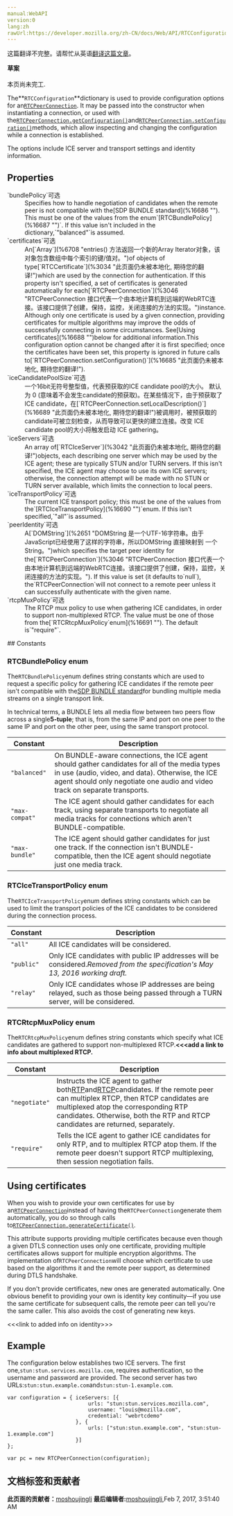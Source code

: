 ```yaml
---
manual:WebAPI
version:0
lang:zh
rawUrl:https://developer.mozilla.org/zh-CN/docs/Web/API/RTCConfiguration
---
```




这篇翻译不完整。请帮忙从英语[翻译这篇文章](%16683 "")。






**草案**<br></br>本页尚未完工.




The**`RTCConfiguration`**dictionary is used to provide configuration options for an[`RTCPeerConnection`](%3046 "RTCPeerConnection 接口代表一个由本地计算机到远端的WebRTC连接。该接口提供了创建，保持，监控，关闭连接的方法的实现。"). It may be passed into the constructor when instantiating a connection, or used with the[`RTCPeerConnection.getConfiguration()`](%16684 "此页面仍未被本地化, 期待您的翻译!")and[`RTCPeerConnection.setConfiguration()`](%16685 "此页面仍未被本地化, 期待您的翻译!")methods, which allow inspecting and changing the configuration while a connection is established.



The options include ICE server and transport settings and identity information.


## Properties<a name="Properties"></a>
<dl><dt>`bundlePolicy`可选</dt><dd>Specifies how to handle negotiation of candidates when the remote peer is not compatible with the[SDP BUNDLE standard](%16686 ""). This must be one of the values from the enum`[RTCBundlePolicy](%16687 "")`. If this value isn&#39;t included in the dictionary,`"balanced"`is assumed.</dd><dt>`certificates`可选</dt><dd>An[`Array`](%6708 "entries() 方法返回一个新的Array Iterator对象，该对象包含数组中每个索引的键/值对。")of objects of type[`RTCCertificate`](%3034 "此页面仍未被本地化, 期待您的翻译!")which are used by the connection for authentication. If this property isn&#39;t specified, a set of certificates is generated automatically for each[`RTCPeerConnection`](%3046 "RTCPeerConnection 接口代表一个由本地计算机到远端的WebRTC连接。该接口提供了创建，保持，监控，关闭连接的方法的实现。")instance. Although only one certificate is used by a given connection, providing certificates for multiple algorithms may improve the odds of successfully connecting in some circumstances. See[Using certificates](%16688 "")below for additional information.This configuration option cannot be changed after it is first specified; once the certificates have been set, this property is ignored in future calls to[`RTCPeerConnection.setConfiguration()`](%16685 "此页面仍未被本地化, 期待您的翻译!").
</dd><dt>`iceCandidatePoolSize`可选</dt><dd>一个16bit无符号整型值，代表预获取的ICE candidate pool的大小。 默认为 0 (意味着不会发生candidate的预获取)。在某些情况下，由于预获取了ICE candidate，在[`RTCPeerConnection.setLocalDescription()`](%16689 "此页面仍未被本地化, 期待您的翻译!")被调用时，被预获取的candidate可被立刻检查，从而导致可以更快的建立连接。改变 ICE candidate pool的大小将触发启动 ICE gathering。
</dd><dt>`iceServers`可选</dt><dd>An array of[`RTCIceServer`](%3042 "此页面仍未被本地化, 期待您的翻译!")objects, each describing one server which may be used by the ICE agent; these are typically STUN and/or TURN servers. If this isn&#39;t specified, the ICE agent may choose to use its own ICE servers; otherwise, the connection attempt will be made with no STUN or TURN server available, which limits the connection to local peers.</dd><dt>`iceTransportPolicy`可选</dt><dd>The current ICE transport policy; this must be one of the values from the`[RTCIceTransportPolicy](%16690 "")`enum. If this isn&#39;t specified,`"all"`is assumed.</dd><dt>`peerIdentity`可选</dt><dd>A[`DOMString`](%2651 "DOMString 是一个UTF-16字符串。由于JavaScript已经使用了这样的字符串，所以DOMString 直接映射到 一个String。")which specifies the target peer identity for the[`RTCPeerConnection`](%3046 "RTCPeerConnection 接口代表一个由本地计算机到远端的WebRTC连接。该接口提供了创建，保持，监控，关闭连接的方法的实现。"). If this value is set (it defaults to`null`), the`RTCPeerConnection`will not connect to a remote peer unless it can successfully authenticate with the given name.</dd><dt>`rtcpMuxPolicy`可选</dt><dd>The RTCP mux policy to use when gathering ICE candidates, in order to support non-multiplexed RTCP. The value must be one of those from the[`RTCRtcpMuxPolicy`enum](%16691 ""). The default is`"require"`.</dd></dl>
## Constants<a name="Constants"></a>

### RTCBundlePolicy enum<a name="RTCBundlePolicy_enum"></a>


The`RTCBundlePolicy`enum defines string constants which are used to request a specific policy for gathering ICE candidates if the remote peer isn&#39;t compatible with the[SDP BUNDLE standard](%16686 "")for bundling multiple media streams on a single transport link.



In technical terms, a BUNDLE lets all media flow between two peers flow across a single**5-tuple**; that is, from the same IP and port on one peer to the same IP and port on the other peer, using the same transport protocol.


Constant | Description 
 ---  |  ---  | 
`"balanced"` | On BUNDLE-aware connections, the ICE agent should gather candidates for all of the media types in use (audio, video, and data). Otherwise, the ICE agent should only negotiate one audio and video track on separate transports. 
`"max-compat"` | The ICE agent should gather candidates for each track, using separate transports to negotiate all media tracks for connections which aren&#39;t BUNDLE-compatible. 
`"max-bundle"` | The ICE agent should gather candidates for just one track. If the connection isn&#39;t BUNDLE-compatible, then the ICE agent should negotiate just one media track. 


### RTCIceTransportPolicy enum<a name="RTCIceTransportPolicy_enum"></a>


The`RTCIceTransportPolicy`enum defines string constants which can be used to limit the transport policies of the ICE candidates to be considered during the connection process.

Constant | Description 
 ---  |  ---  | 
`"all"` | All ICE candidates will be considered. 
`"public"`<i></i> | Only ICE candidates with public IP addresses will be considered.<em>Removed from the specification&#39;s May 13, 2016 working draft.</em> 
`"relay"` | Only ICE candidates whose IP addresses are being relayed, such as those being passed through a TURN server, will be considered. 


### RTCRtcpMuxPolicy enum<a name="RTCRtcpMuxPolicy_enum"></a>


The`RTCRtcpMuxPolicy`enum defines string constants which specify what ICE candidates are gathered to support non-multiplexed RTCP.**&lt;&lt;&lt;add a link to info about multiplexed RTCP.**

Constant | Description 
 ---  |  ---  | 
`"negotiate"` | Instructs the ICE agent to gather both[RTP](%16692 "RTP: Real-time transport protocol (RTP) is a network protocol which described how to transmit various media (audio, video) from one endpoint to another in a real-time fashion. RTP is suitable for video-streaming application, telephony over IP like Skype and conference technologies like WebRTC.")and[RTCP](%16693 "The definition of that term (RTCP) has not been written yet; please consider contributing it!")candidates. If the remote peer can multiplex RTCP, then RTCP candidates are multiplexed atop the corresponding RTP candidates. Otherwise, both the RTP and RTCP candidates are returned, separately. 
`"require"` | Tells the ICE agent to gather ICE candidates for only RTP, and to multiplex RTCP atop them. If the remote peer doesn&#39;t support RTCP multiplexing, then session negotiation fails. 


## Using certificates<a name="Using_certificates"></a>


When you wish to provide your own certificates for use by an[`RTCPeerConnection`](%3046 "RTCPeerConnection 接口代表一个由本地计算机到远端的WebRTC连接。该接口提供了创建，保持，监控，关闭连接的方法的实现。")instead of having the`RTCPeerConnection`generate them automatically, you do so through calls to[`RTCPeerConnection.generateCertificate()`](%16694 "此页面仍未被本地化, 期待您的翻译!").



This attribute supports providing multiple certificates because even though a given DTLS connection uses only one certificate, providing multiple certificates allows support for multiple encryption algorithms. The implementation of`RTCPeerConnection`will choose which certificate to use based on the algorithms it and the remote peer support, as determined during DTLS handshake.



If you don&#39;t provide certificates, new ones are generated automatically. One obvious benefit to providing your own is identity key continuity—if you use the same certificate for subsequent calls, the remote peer can tell you&#39;re the same caller. This also avoids the cost of generating new keys.



&lt;&lt;&lt;link to added info on identity&gt;&gt;&gt;


## Example<a name="Example"></a>


The configuration below establishes two ICE servers. The first one,`stun:stun.services.mozilla.com`, requires authentication, so the username and password are provided. The second server has two URLs:`stun:stun.example.com`and`stun:stun-1.example.com`.


```
var configuration = { iceServers: [{
                          urls: "stun:stun.services.mozilla.com",
                          username: "louis@mozilla.com", 
                          credential: "webrtcdemo"
                      }, {
                          urls: ["stun:stun.example.com", "stun:stun-1.example.com"]
                      }]
};

var pc = new RTCPeerConnection(configuration);
```



## 文档标签和贡献者
**此页面的贡献者：**[moshoujingli](%16695 "")
**最后编辑者:**[moshoujingli](%16695 ""),<time>Feb 7, 2017, 3:51:40 AM</time>


